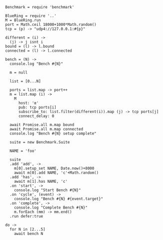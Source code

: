     Benchmark = require 'benchmark'

    BlueRing = require '..'
    M = BlueRing.run
    port = Math.ceil 18000+1000*Math.random()
    tcp = (p) -> "udp4://127.0.0.1:#{p}"

    different = (i) ->
      (j) -> j isnt i
    bound = (l) -> l.bound
    connected = (l) -> l.connected

    bench = (N) ->
      console.log "Bench #{N}"

      m = null

      list = [0...N]

      ports = list.map -> port++
      m = list.map (i) ->
        M
          host: 'α'
          pub: tcp ports[i]
          subscribe_to: list.filter(different(i)).map (j) -> tcp ports[j]
          connect_delay: 0

      await Promise.all m.map bound
      await Promise.all m.map connected
      console.log "Bench #{N} setup complete"

      suite = new Benchmark.Suite

      NAME = 'foo'

      suite
      .add 'add', ->
        m[0].setup_set NAME, Date.now()+8000
        await m[0].add NAME, 'c'+Math.random()
      .add 'has', ->
        await m[1].has NAME, 'c'
      .on 'start', ->
        console.log "Start Bench #{N}"
      .on 'cycle', (event) ->
        console.log "Bench #{N} #{event.target}"
      .on 'complete', ->
        console.log "Complete Bench #{N}"
        m.forEach (mm) -> mm.end()
      .run defer:true

    do ->
      for N in [2...5]
        await bench N
